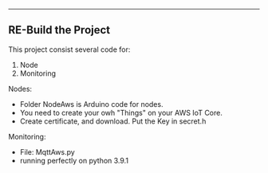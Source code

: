 
--------------------------------
RE-Build the Project
--------------------------------

This project consist several code for:
1. Node
2. Monitoring

Nodes:
- Folder NodeAws is Arduino code for nodes. 
- You need to create your owh "Things" on your AWS IoT Core.
- Create certificate, and download. Put the Key in secret.h

Monitoring:
- File: MqttAws.py
- running perfectly on python 3.9.1 
